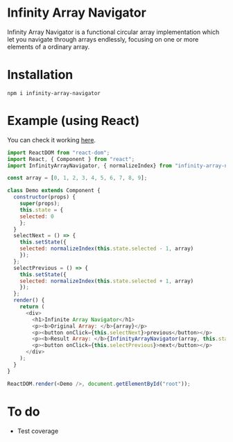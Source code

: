 # Infinity Array Navigator
Infinity Array Navigator is a functional circular array implementation which let you navigate through arrays endlessly, focusing on one or more elements of a ordinary array.

# Installation
```
npm i infinity-array-navigator
```

# Example (using React)
You can check it working [here](https://codesandbox.io/s/l9wnpm79wm).

```javascript
import ReactDOM from "react-dom";
import React, { Component } from "react";
import InfinityArrayNavigator, { normalizeIndex} from "infinity-array-navigator";

const array = [0, 1, 2, 3, 4, 5, 6, 7, 8, 9];

class Demo extends Component {
  constructor(props) {
    super(props);
    this.state = {
    selected: 0
    };
  }
  selectNext = () => {
    this.setState({
    selected: normalizeIndex(this.state.selected - 1, array)
    });
  };
  selectPrevious = () => {
    this.setState({
    selected: normalizeIndex(this.state.selected + 1, array)
    });
  };
  render() {
    return (
      <div>
        <h1>Infinite Array Navigator</h1>
        <p><b>Original Array: </b>{array}</p>
        <p><button onClick={this.selectNext}>previous</button></p>
        <p><b>Result Array: </b>{InfinityArrayNavigator(array, this.state.selected, 2)}</p>
        <p><button onClick={this.selectPrevious}>next</button></p>
      </div>
    );
  }
}

ReactDOM.render(<Demo />, document.getElementById("root"));
```

# To do
- Test coverage
